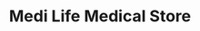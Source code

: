 ---
title: "Medi Life Medical Store"
url: /vengara/medi-life-medical-store/
shop: medical supply
---